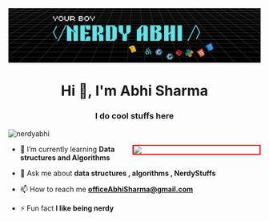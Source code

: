 <img align = "center" src = "banner.png" alt = "Hello World" >

<h1 align="center">Hi 👋, I'm Abhi Sharma</h1>
<h3 align="center">I do cool stuffs here</h3>

<p align="left"> <img src="https://komarev.com/ghpvc/?username=nerdyabhi&label=Profile%20views&color=0e75b6&style=flat" alt="nerdyabhi" /> </p>

<img  style = "border:2px solid red;" width = "50%" align = "right" src = "https://media1.tenor.com/m/pPKOYQpTO8AAAAAd/monkey-developer.gif">

- 🌱 I’m currently learning **Data structures and Algorithms**

- 💬 Ask me about **data structures , algorithms , NerdyStuffs**

- 📫 How to reach me **officeAbhiSharma@gmail.com**

- ⚡ Fun fact **I like being nerdy**
